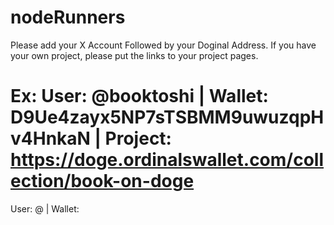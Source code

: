 # nodeRunners
Please add your X Account Followed by your Doginal Address. If you have your own project, please put the links to your project pages. 

# Ex: User: @booktoshi | Wallet: D9Ue4zayx5NP7sTSBMM9uwuzqpHv4HnkaN | Project: https://doge.ordinalswallet.com/collection/book-on-doge

User: @          | Wallet: 
